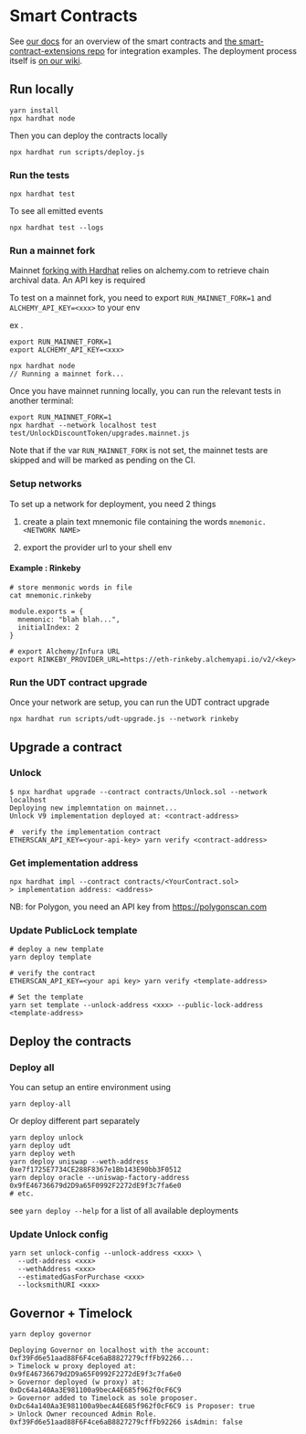 # Smart Contracts

See [our docs](https://docs.unlock-protocol.com/developers/smart-contracts-architecture) for an overview of the smart contracts and [the smart-contract-extensions repo](https://github.com/unlock-protocol/unlock/tree/master/smart-contract-extensions) for integration examples. The deployment process itself is [on our wiki](https://github.com/unlock-protocol/unlock/wiki/Releasing-a-new-version-of-the-contracts).

## Run locally

```
yarn install
npx hardhat node
```

Then you can deploy the contracts locally

```
npx hardhat run scripts/deploy.js
```

### Run the tests

```
npx hardhat test
```

To see all emitted events

```
npx hardhat test --logs
```

### Run a mainnet fork

Mainnet [forking with Hardhat](https://hardhat.org/guides/mainnet-forking.html#forking-from-mainnet) relies on alchemy.com to retrieve chain archival data. An API key is required

To test on a mainnet fork, you need to export `RUN_MAINNET_FORK=1` and  `ALCHEMY_API_KEY=<xxx>` to your env

ex .
```
export RUN_MAINNET_FORK=1
export ALCHEMY_API_KEY=<xxx>

npx hardhat node
// Running a mainnet fork...
```

Once you have mainnet running locally, you can run the relevant tests in another terminal:

```
export RUN_MAINNET_FORK=1
npx hardhat --network localhost test test/UnlockDiscountToken/upgrades.mainnet.js
```

Note that if the var `RUN_MAINNET_FORK` is not set, the mainnet tests are skipped and will be marked as pending on the CI.


### Setup networks

To set up a network for deployment, you need 2 things

1. create a plain text mnemonic file containing the words `mnemonic.<NETWORK NAME>`

2. export the provider url to your shell env

#### Example : Rinkeby

```
# store menmonic words in file
cat mnemonic.rinkeby

module.exports = {
  mnemonic: "blah blah...",
  initialIndex: 2
}

# export Alchemy/Infura URL
export RINKEBY_PROVIDER_URL=https://eth-rinkeby.alchemyapi.io/v2/<key>
```

### Run the UDT contract upgrade

Once your network are setup, you can run the UDT contract upgrade

```
npx hardhat run scripts/udt-upgrade.js --network rinkeby
```


## Upgrade a contract

### Unlock

```
$ npx hardhat upgrade --contract contracts/Unlock.sol --network localhost
Deploying new implemntation on mainnet...
Unlock V9 implementation deployed at: <contract-address>

#  verify the implementation contract
ETHERSCAN_API_KEY=<your-api-key> yarn verify <contract-address>
```

### Get implementation address

```
npx hardhat impl --contract contracts/<YourContract.sol>
> implementation address: <address>
```

NB: for Polygon, you need an API key from https://polygonscan.com

### Update PublicLock template

```
# deploy a new template
yarn deploy template

# verify the contract
ETHERSCAN_API_KEY=<your api key> yarn verify <template-address>

# Set the template
yarn set template --unlock-address <xxx> --public-lock-address <template-address>
```

## Deploy the contracts

### Deploy all

You can setup an entire environment using

```
yarn deploy-all 
```

Or deploy different part separately

```
yarn deploy unlock
yarn deploy udt
yarn deploy weth
yarn deploy uniswap --weth-address 0xe7f1725E7734CE288F8367e1Bb143E90bb3F0512
yarn deploy oracle --uniswap-factory-address 0x9fE46736679d2D9a65F0992F2272dE9f3c7fa6e0
# etc.
```

see `yarn deploy --help` for a list of all available deployments


### Update Unlock config

```
yarn set unlock-config --unlock-address <xxx> \
  --udt-address <xxx>
  --wethAddress <xxx>
  --estimatedGasForPurchase <xxx>
  --locksmithURI <xxx>
```

## Governor + Timelock

```
yarn deploy governor

Deploying Governor on localhost with the account: 0xf39Fd6e51aad88F6F4ce6aB8827279cffFb92266...
> Timelock w proxy deployed at: 0x9fE46736679d2D9a65F0992F2272dE9f3c7fa6e0
> Governor deployed (w proxy) at: 0xDc64a140Aa3E981100a9becA4E685f962f0cF6C9
> Governor added to Timelock as sole proposer.  0xDc64a140Aa3E981100a9becA4E685f962f0cF6C9 is Proposer: true
> Unlock Owner recounced Admin Role.  0xf39Fd6e51aad88F6F4ce6aB8827279cffFb92266 isAdmin: false
````